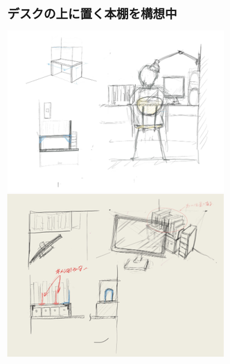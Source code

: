 # デスクの上に置く本棚を構想中
<img src="/Untitled_Artwork1.jpg" width="500" />
<img src="/Untitled_Artwork.jpg" width="500" />
